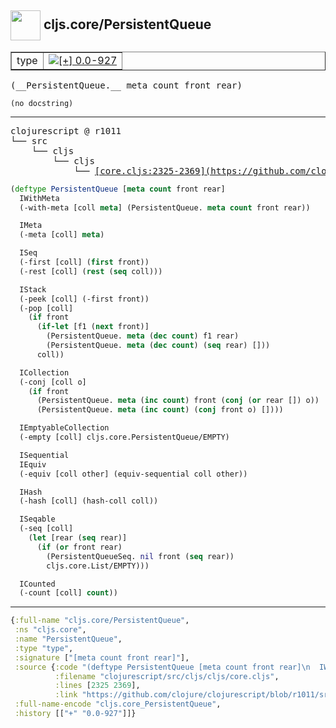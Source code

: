 ## <img width="48px" valign="middle" src="http://i.imgur.com/Hi20huC.png"> cljs.core/PersistentQueue

 <table border="1">
<tr>
<td>type</td>
<td><a href="https://github.com/cljsinfo/api-refs/tree/0.0-927"><img valign="middle" alt="[+] 0.0-927" src="https://img.shields.io/badge/+-0.0--927-lightgrey.svg"></a> </td>
</tr>
</table>

 <samp>
(__PersistentQueue.__ meta count front rear)<br>
</samp>

```
(no docstring)
```

---

 <pre>
clojurescript @ r1011
└── src
    └── cljs
        └── cljs
            └── <ins>[core.cljs:2325-2369](https://github.com/clojure/clojurescript/blob/r1011/src/cljs/cljs/core.cljs#L2325-L2369)</ins>
</pre>

```clj
(deftype PersistentQueue [meta count front rear]
  IWithMeta
  (-with-meta [coll meta] (PersistentQueue. meta count front rear))

  IMeta
  (-meta [coll] meta)

  ISeq
  (-first [coll] (first front))
  (-rest [coll] (rest (seq coll)))

  IStack
  (-peek [coll] (-first front))
  (-pop [coll]
    (if front
      (if-let [f1 (next front)]
        (PersistentQueue. meta (dec count) f1 rear)
        (PersistentQueue. meta (dec count) (seq rear) []))
      coll))

  ICollection
  (-conj [coll o]
    (if front
      (PersistentQueue. meta (inc count) front (conj (or rear []) o))
      (PersistentQueue. meta (inc count) (conj front o) [])))

  IEmptyableCollection
  (-empty [coll] cljs.core.PersistentQueue/EMPTY)

  ISequential
  IEquiv
  (-equiv [coll other] (equiv-sequential coll other))

  IHash
  (-hash [coll] (hash-coll coll))

  ISeqable
  (-seq [coll]
    (let [rear (seq rear)]
      (if (or front rear)
        (PersistentQueueSeq. nil front (seq rear))
        cljs.core.List/EMPTY)))

  ICounted
  (-count [coll] count))
```


---

```clj
{:full-name "cljs.core/PersistentQueue",
 :ns "cljs.core",
 :name "PersistentQueue",
 :type "type",
 :signature ["[meta count front rear]"],
 :source {:code "(deftype PersistentQueue [meta count front rear]\n  IWithMeta\n  (-with-meta [coll meta] (PersistentQueue. meta count front rear))\n\n  IMeta\n  (-meta [coll] meta)\n\n  ISeq\n  (-first [coll] (first front))\n  (-rest [coll] (rest (seq coll)))\n\n  IStack\n  (-peek [coll] (-first front))\n  (-pop [coll]\n    (if front\n      (if-let [f1 (next front)]\n        (PersistentQueue. meta (dec count) f1 rear)\n        (PersistentQueue. meta (dec count) (seq rear) []))\n      coll))\n\n  ICollection\n  (-conj [coll o]\n    (if front\n      (PersistentQueue. meta (inc count) front (conj (or rear []) o))\n      (PersistentQueue. meta (inc count) (conj front o) [])))\n\n  IEmptyableCollection\n  (-empty [coll] cljs.core.PersistentQueue/EMPTY)\n\n  ISequential\n  IEquiv\n  (-equiv [coll other] (equiv-sequential coll other))\n\n  IHash\n  (-hash [coll] (hash-coll coll))\n\n  ISeqable\n  (-seq [coll]\n    (let [rear (seq rear)]\n      (if (or front rear)\n        (PersistentQueueSeq. nil front (seq rear))\n        cljs.core.List/EMPTY)))\n\n  ICounted\n  (-count [coll] count))",
          :filename "clojurescript/src/cljs/cljs/core.cljs",
          :lines [2325 2369],
          :link "https://github.com/clojure/clojurescript/blob/r1011/src/cljs/cljs/core.cljs#L2325-L2369"},
 :full-name-encode "cljs.core_PersistentQueue",
 :history [["+" "0.0-927"]]}

```
